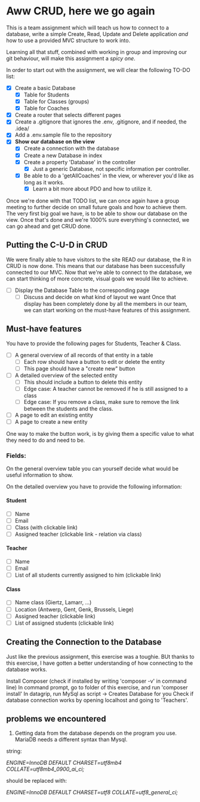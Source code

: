 # Aww CRUD, here we go again
This is a team assignment which will teach us how to connect to a database, write a simple Create, Read, Update and Delete application *and* how to use a provided MVC structure to work into.

Learning all that stuff, combined with working in group and improving our git behaviour, will make this assignment a *spicy one*.

In order to start out with the assignment, we will clear the following TO-DO list:
- [x] Create a basic Database
  - [x] Table for Students
  - [x] Table for Classes (groups)
  - [x] Table for Coaches
- [x] Create a router that selects different pages
- [x] Create a .gitignore that ignores the .env, .gitignore, and if needed, the .idea/
- [x] Add a .env.sample file to the repository
- [x] **Show our database on the view**
  - [x] Create a connection with the database
  - [x] Create a new Database in index
  - [x] Create a property 'Database' in the controller
    - [x] Just a generic Database, not specific information per controller.
  - [x] Be able to do a 'getAllCoaches' in the view, or wherever you'd like as long as it works.
    - [x] Learn a bit more about PDO and how to utilize it.

Once we're done with that TODO list, we can once again have a group meeting to further decide on small future goals and how to achieve them.
The very first big goal we have, is to be able to show our database on the view.
Once that's done and we're 1000% sure everything's connected, we can go ahead and get CRUD done.

## Putting the C-U-D in CRUD
We were finally able to have visitors to the site READ our database, the R in CRUD is now done.
This means that our database has been successfully connected to our MVC.
Now that we're able to connect to the database, we can start thinking of more concrete, visual goals we would like to achieve.
- [ ] Display the Database Table to the corresponding page
  - [ ] Discuss and decide on what kind of layout we want
Once that display has been completely done by all the members in our team, we can start working on the must-have features of this assignment.
## Must-have features
You have to provide the following pages for Students, Teacher & Class.

-[ ] A general overview of all records of that entity in a table
  -[ ] Each row should have a button to edit or delete the entity
  -[ ] This page should have a "create new" button
-[ ] A detailed overview of the selected entity
  -[ ] This should include a button to delete this entity
  -[ ] Edge case: A teacher cannot be removed if he is still assigned to a class
  -[ ] Edge case: If you remove a class, make sure to remove the link between the students and the class.
-[ ] A page to edit an existing entity
-[ ] A page to create a new entity

One way to make the button work, is by giving them a specific value to what they need to do and need to be.

### Fields:
On the general overview table you can yourself decide what would be useful information to show.

On the detailed overview you have to provide the following information:

#### Student
-[ ] Name
-[ ] Email
-[ ] Class (with clickable link)
-[ ] Assigned teacher (clickable link - relation via class)

#### Teacher
-[ ] Name
-[ ] Email
-[ ] List of all students currently assigned to him (clickable link)

#### Class
-[ ] Name class (Giertz, Lamarr, ...)
-[ ] Location (Antwerp, Gent, Genk, Brussels, Liege)
-[ ] Assigned teacher (clickable link)
-[ ] List of assigned students (clickable link)

## Creating the Connection to the Database
Just like the previous assignment, this exercise was a toughie.
BUt thanks to this exercise, I have gotten a better understanding of how connecting to the database works.

Install Composer (check if installed by writing 'composer -v' in command line)
In command prompt, go to folder of this exercise, and run 'composer install'
In datagrip, run MySql as script -> Creates Database for you
Check if database connection works by opening localhost and going to 'Teachers'.

## problems we encountered
1. Getting data from the database depends on the program you use.
MariaDB needs a different syntax than Mysql.

  string:
  
  *ENGINE=InnoDB DEFAULT CHARSET=utf8mb4 COLLATE=utf8mb4_0900_ai_ci;*
  
  should be replaced with:
  
  *ENGINE=InnoDB DEFAULT CHARSET=utf8 COLLATE=utf8_general_ci;*



